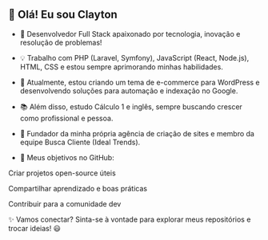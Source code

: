 ## 👋 Olá! Eu sou Clayton

- 🚀 Desenvolvedor Full Stack apaixonado por tecnologia, inovação e resolução de problemas!

- 💡 Trabalho com PHP (Laravel, Symfony), JavaScript (React, Node.js), HTML, CSS e estou sempre aprimorando minhas habilidades.

- 🎯 Atualmente, estou criando um tema de e-commerce para WordPress e desenvolvendo soluções para automação e indexação no Google.

- 📚 Além disso, estudo Cálculo 1 e inglês, sempre buscando crescer como profissional e pessoa.

- 💼 Fundador da minha própria agência de criação de sites e membro da equipe Busca Cliente (Ideal Trends).

- 🔗 Meus objetivos no GitHub:

Criar projetos open-source úteis

Compartilhar aprendizado e boas práticas

Contribuir para a comunidade dev

✨ Vamos conectar? Sinta-se à vontade para explorar meus repositórios e trocar ideias! 😃
